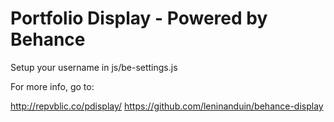 Portfolio Display - Powered by Behance
======================================

Setup your username in js/be-settings.js

For more info, go to:

http://repvblic.co/pdisplay/
https://github.com/leninanduin/behance-display
